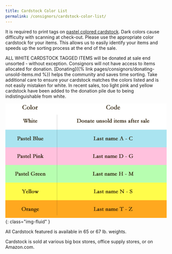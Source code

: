 ```yaml
---
title: Cardstock Color List
permalink: /consignors/cardstock-color-list/
---
```


It is required to print tags on <span style="text-decoration: underline;">pastel colored cardstock</span>. Dark colors cause difficulty with scanning at check-out. Please use the appropriate color cardstock for your items. This allows us to easily identify your items and speeds up the sorting process at the end of the sale.

ALL WHITE CARDSTOCK TAGGED ITEMS will be donated at sale end unsorted - without exception. Consignors will not have access to items allocated for donation. [Donating]({% link pages/consignors/donating-unsold-items.md %}) helps the community and saves time sorting. Take additional care to ensure your cardstock matches the colors listed and is not easily mistaken for white. In recent sales, too light pink and yellow cardstock have been added to the donation pile due to being indistinguishable from white.

![Color Codes](/img/color_codes.png){: class="img-fluid" }

All Cardstock featured is available in 65 or 67 lb. weights.

Cardstock is sold at various big box stores, office supply stores, or on Amazon.com.
